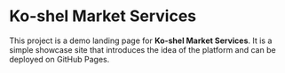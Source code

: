 # Ko-shel Market Services

This project is a demo landing page for **Ko-shel Market Services**. It is a simple showcase site that introduces the idea of the platform and can be deployed on GitHub Pages.
